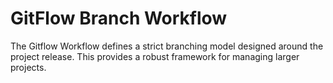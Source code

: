 # GitFlow Branch Workflow
The Gitflow Workflow defines a strict branching model designed around the project release. This provides a robust framework for managing larger projects.